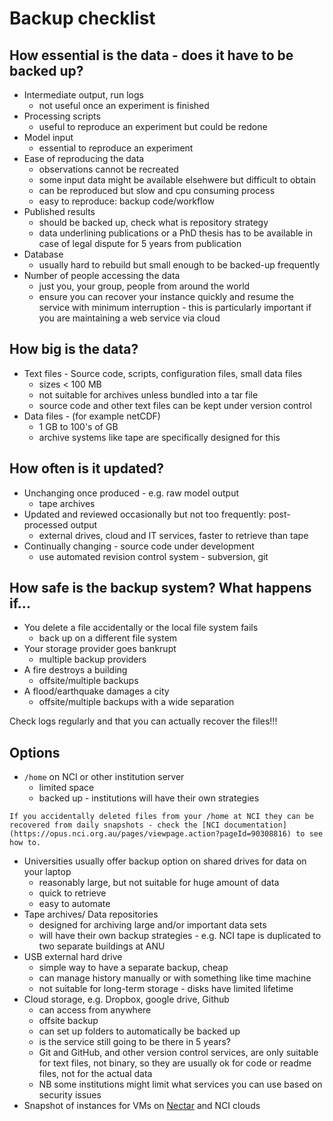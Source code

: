 # Backup checklist

## How essential is the data - does it have to be backed up?
* Intermediate output, run logs
    * not useful once an experiment is finished
* Processing scripts
    * useful to reproduce an experiment but could be redone
* Model input
    * essential to reproduce an experiment
* Ease of reproducing the data
    * observations cannot be recreated
    * some input data might be available elsehwere but difficult to obtain 
    * can be reproduced but slow and cpu consuming process
    * easy to reproduce: backup code/workflow
* Published results
    * should be backed up, check what is repository strategy
    * data underlining publications or a PhD thesis has to be available in case of legal dispute for  5 years from publication
* Database
    * usually hard to rebuild but small enough to be backed-up frequently
* Number of people accessing the data
    * just you, your group, people from around the world
    * ensure you can recover your instance quickly and resume the service with minimum interruption - this is particularly important if you are maintaining a web service via cloud


## How big is the data?
* Text files - Source code, scripts, configuration files, small data files
    * sizes < 100 MB
    * not suitable for archives unless bundled into a tar file
    * source code and other text files can be kept under version control
* Data files - (for example netCDF) 
    * 1 GB to 100's of GB
    * archive systems like tape are specifically designed for this
## How often is it updated?
* Unchanging once produced - e.g. raw model output
    * tape archives
* Updated and reviewed occasionally but not too frequently: post-processed output
    * external drives, cloud and IT services, faster to retrieve than tape
* Continually changing - source code under development
    * use automated revision control system - subversion, git
 

## How safe is the backup system? What happens if...
* You delete a file accidentally or the local file system fails
    * back up on a different file system
* Your storage provider goes bankrupt
    * multiple backup providers
* A fire destroys a building
    * offsite/multiple backups
* A flood/earthquake damages a city
    * offsite/multiple backups with a wide separation

Check logs regularly and that you can actually recover the files!!!

## Options
* `/home` on NCI or other institution server
    * limited space
    * backed up - institutions will have their own strategies
```{admonition} To recover file on NCI /home
If you accidentally deleted files from your /home at NCI they can be recovered from daily snapshots - check the [NCI documentation](https://opus.nci.org.au/pages/viewpage.action?pageId=90308816) to see how to.
```
* Universities usually offer backup option on shared drives for data on your laptop
    * reasonably large, but not suitable for huge amount of data
    * quick to retrieve
    * easy to automate
* Tape archives/ Data repositories
    * designed for archiving large and/or important data sets
    * will have their own backup strategies - e.g. NCI tape is duplicated to two separate buildings at ANU
* USB external hard drive
    * simple way to have a separate backup, cheap
    * can manage history manually or with something like time machine
    * not suitable for long-term storage - disks have limited lifetime
* Cloud storage, e.g. Dropbox, google drive, Github
    * can access from anywhere
    * offsite backup
    * can set up folders to automatically be backed up
    * is the service still going to be there in 5 years?
    * Git and GitHub, and other version control services, are only suitable for text files, not binary, so they are usually ok for code or readme files, not for the actual data
    * NB some institutions might limit what services you can use based on security issues
* Snapshot of instances for VMs on [Nectar](https://support.ehelp.edu.au/support/solutions/articles/6000085112-backing-up-data) and NCI clouds
